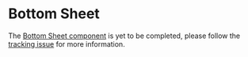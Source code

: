 # Bottom Sheet

The [Bottom Sheet component](https://material.io/go/design-sheets-bottom) is yet to be completed, please follow the [tracking issue](https://github.com/material-components/material-components-web/issues/2661) for more information.

